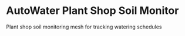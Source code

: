 # AutoWater Plant Shop Soil Monitor
 Plant shop soil monitoring mesh for tracking watering schedules
